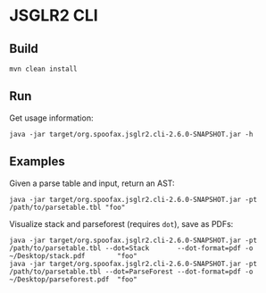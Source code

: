 # JSGLR2 CLI

## Build

```
mvn clean install
```

## Run

Get usage information:

```
java -jar target/org.spoofax.jsglr2.cli-2.6.0-SNAPSHOT.jar -h
```

## Examples

Given a parse table and input, return an AST:

```
java -jar target/org.spoofax.jsglr2.cli-2.6.0-SNAPSHOT.jar -pt /path/to/parsetable.tbl "foo"
```

Visualize stack and parseforest (requires `dot`), save as PDFs:

```
java -jar target/org.spoofax.jsglr2.cli-2.6.0-SNAPSHOT.jar -pt /path/to/parsetable.tbl --dot=Stack       --dot-format=pdf -o ~/Desktop/stack.pdf        "foo"
java -jar target/org.spoofax.jsglr2.cli-2.6.0-SNAPSHOT.jar -pt /path/to/parsetable.tbl --dot=ParseForest --dot-format=pdf -o ~/Desktop/parseforest.pdf  "foo"
```